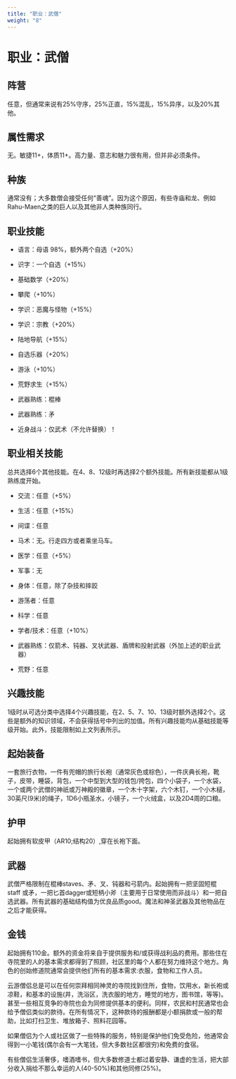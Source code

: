 ```yaml
---
title: "职业：武僧"
weight: "8"
---
```

# 职业：武僧

## 阵营

任意，但通常来说有25%守序，25%正直，15%混乱，15%异序，以及20%其他。

## 属性需求

无。敏捷11+，体质11+。高力量、意志和魅力很有用，但并非必须条件。

## 种族

通常没有；大多数僧会接受任何“善魂”。因为这个原因，有些寺庙和龙、例如Rahu-Maen之类的巨人以及其他非人类种族同行。

## 职业技能

- 语言：母语 98%，额外两个自选（+20%）

- 识字：一个自选（+15%）

- 基础数学（+20%）

- 攀爬（+10%）

- 学识：恶魔与怪物（+15%）

- 学识：宗教（+20%）

- 陆地导航（+15%）

- 自选乐器（+20%）

- 游泳（+10%）

- 荒野求生（+15%）

- 武器熟练：棍棒

- 武器熟练：矛

- 近身战斗：仅武术（不允许替换）！


## 职业相关技能

总共选择6个其他技能。在4、8、12级时再选择2个额外技能。所有新技能都从1级熟练度开始。

- 交流：任意（+5%）

- 生活：任意（+15%）

- 间谍：任意

- 马术：无。行走四方或者乘坐马车。

- 医学：任意（+5%）

- 军事：无

- 身体：任意，除了杂技和摔跤

- 游荡者：任意

- 科学：任意

- 学者/技术：任意（+10%）

- 武器熟练：仅箭术、钝器、叉状武器、盾牌和投射武器（外加上述的职业武器）

- 荒野：任意


## 兴趣技能

1级时从可选分类中选择4个兴趣技能，在2、5、7、10、13级时额外选择2个。这些是额外的知识领域，不会获得括号中列出的加值。所有兴趣技能均从基础技能等级开始。此外，技能限制如上文列表所示。

## 起始装备

一套旅行衣物，一件有兜帽的旅行长袍（通常灰色或棕色），一件庆典长袍，靴子，皮带，睡袋，背包，一个中型到大型的钱包/挎包，四个小袋子，一个水袋，一个或两个武僧的神祇或万神殿的徽章，一个木十字架，六个木钉，一个小木槌，30英尺(9米)的绳子，1D6小瓶圣水，小镜子，一个火绒盒，以及2D4周的口粮。

## 护甲

起始拥有软皮甲（AR10;结构20）,穿在长袍下面。

## 武器

武僧严格限制在棍棒staves、矛、叉、钝器和弓箭内。起始拥有一把坚固短棍 staff 或矛，一把匕首dagger或短柄小斧（主要用于日常使用而非战斗）和一把自选武器。所有武器的基础结构值为优良品质good。魔法和神圣武器及其他物品在之后才能获得。

## 金钱

起始拥有110金。额外的资金将来自于提供服务和/或获得战利品的费用。那些住在寺院里的人的基本需求都得到了照顾，社区里的每个人都在努力维持这个地方。角色的创始修道院通常会提供他们所有的基本需求:衣服，食物和工作人员。

云游僧侣总是可以在任何崇拜相同神灵的寺院找到住所，食物，饮用水，新长袍或凉鞋，和基本的设施(井，洗浴区，洗衣服的地方，睡觉的地方，图书馆，等等)。甚至一些相互竞争的寺院也会为同修提供基本的便利。同样，农民和村民通常也会给予僧侣类似的款待。在所有情况下，这种款待的报酬都是小额捐款或一般的帮助，比如打扫卫生、堆放箱子、照料花园等。

如果僧侣为个人或社区做了一些特殊的服务，特别是保护他们免受危险，他通常会得到一小笔钱(偶尔会有一大笔钱，但大多数社区都很穷)和免费的食宿。

有些僧侣生活奢侈，嗜酒嗜书，但大多数修道士都过着安静、谦虚的生活，把大部分收入捐给不那么幸运的人(40-50%)和其他同修(25%)。
